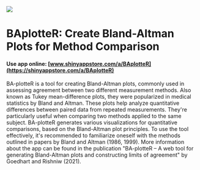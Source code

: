 ![](https://shiny-app-store3.s3.amazonaws.com/approvedapp/s202_GZpFDcgHSfPlDraD2d4pdMtB6LF9zTc1BGLCvH1V_logo_251.jpg)



# BAplotteR: Create Bland-Altman Plots for Method Comparison

#### Use app online: __[www.shinyappstore.com/a/BAplotteR](https://shinyappstore.com/a/BAplotteR)__

BA-plotteR is a tool for creating Bland-Altman plots, commonly used in assessing agreement between two different measurement methods. Also known as Tukey mean-difference plots, they were popularized in medical statistics by Bland and Altman. These plots help analyze quantitative differences between paired data from repeated measurements. They're particularly useful when comparing two methods applied to the same subject. BA-plotteR generates various visualizations for quantitative comparisons, based on the Bland-Altman plot principles. To use the tool effectively, it's recommended to familiarize oneself with the methods outlined in papers by Bland and Altman (1986, 1999). More information about the app can be found in the publication "BA-plotteR – A web tool for generating Bland-Altman plots and constructing limits of agreement" by Goedhart and Rishniw (2021).
